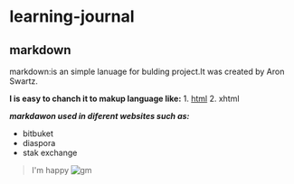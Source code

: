 # learning-journal
## markdown
 markdown:is an simple lanuage for bulding project.It was created by Aron Swartz. 
 
   **I is easy to chanch it to makup language like:**
    1. [html](https://www.w3schools.com/html/)
    2. xhtml 
    
    
  _**markdawon  used in diferent websites such as:**_
   
   * bitbuket
 * diaspora
  * stak exchange

> I'm happy
![gm](https://live.staticflickr.com/256/19751739181_ee9f90344a_b.jpg)
